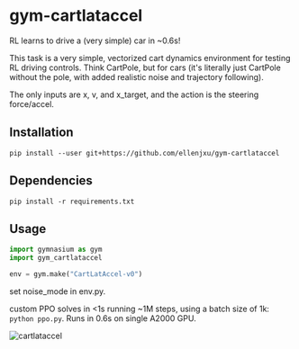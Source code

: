 # gym-cartlataccel

RL learns to drive a (very simple) car in ~0.6s!

This task is a very simple, vectorized cart dynamics environment for testing RL driving controls. Think CartPole, but for cars (it's literally just CartPole without the pole, with added realistic noise and trajectory following).

The only inputs are x, v, and x_target, and the action is the steering force/accel.

## Installation

`pip install --user git+https://github.com/ellenjxu/gym-cartlataccel`

## Dependencies

`pip install -r requirements.txt`

## Usage

```python
import gymnasium as gym
import gym_cartlataccel

env = gym.make("CartLatAccel-v0")
```

set noise_mode in env.py.

custom PPO solves in <1s running ~1M steps, using a batch size of 1k: `python ppo.py`. Runs in 0.6s on single A2000 GPU.


![cartlataccel](https://github.com/user-attachments/assets/7c9e5570-bb28-4276-9bda-c1ff84ce7448)
